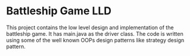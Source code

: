 # Battleship Game LLD

This project contains the low level design and implementation of the battleship game. 
It has main.java as the driver class. The code is written using some of the well known OOPs design patterns like strategy design pattern. 